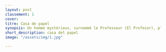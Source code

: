 ```yaml
---
layout: post
classement: 1
cover:
titre: Casa de papel
synopsis: Un homme mystérieux, surnommé le Professeur (El Profesor), planifie le meilleur braquage jamais réalisé. Pour exécuter son plan, il recrute huit des meilleurs malfaiteurs en Espagne qui n'ont rien à perdre.
short_description: casa del papel
image: "/assets/img/1.jpg"

---
```

